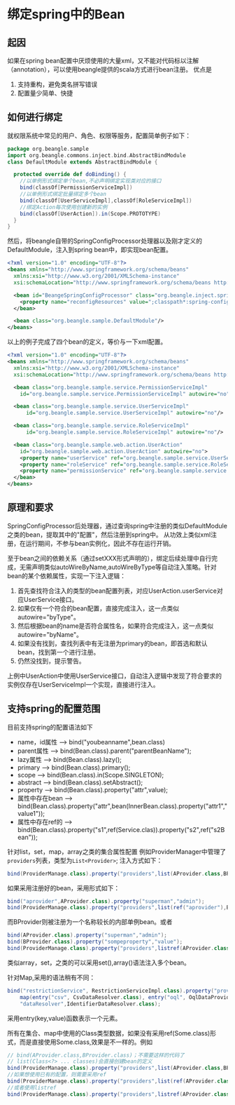 # 绑定spring中的Bean

## 起因
如果在spring bean配置中厌烦使用的大量xml，又不能对代码标以注解（annotation），可以使用beangle提供的scala方式进行bean注册。
优点是

1. 支持重构，避免类名拼写错误
2. 配置量少简单、快捷

## 如何进行绑定
就权限系统中常见的用户、角色、权限等服务，配置简单例子如下：

```scala
package org.beangle.sample
import org.beangle.commons.inject.bind.AbstractBindModule
class DefaultModule extends AbstractBindModule {

  protected override def doBinding() {
    //以单例形式绑定单个bean,不必声明绑定实现类对应的接口
    bind(classOf[PermissionServiceImpl])
    //以单例形式绑定批量绑定多个bean
    bind(classOf[UserServiceImpl],classOf[RoleServiceImpl])
    //绑定Action每次使用创建新的实例
    bind(classOf[UserAction]).in(Scope.PROTOTYPE)
  }
}
```

然后，将beangle自带的SpringConfigProcessor处理器以及刚才定义的DefaultModule，注入到spring bean中，即实现bean配置。
```xml
<?xml version="1.0" encoding="UTF-8"?>
<beans xmlns="http://www.springframework.org/schema/beans"
  xmlns:xsi="http://www.w3.org/2001/XMLSchema-instance"
  xsi:schemaLocation="http://www.springframework.org/schema/beans http://www.springframework.org/schema/beans/spring-beans.xsd">

  <bean id="BeangeSpringConfigProcessor" class="org.beangle.inject.spring.config.SpringConfigProcessor">
    <property name="reconfigResources" value=";classpath*:spring-config.xml"/>
  </bean>

  <bean class="org.beangle.sample.DefaultModule"/>
</beans>
```
以上的例子完成了四个bean的定义，等价与一下xml配置。

```xml
<?xml version="1.0" encoding="UTF-8"?>
<beans xmlns="http://www.springframework.org/schema/beans"
  xmlns:xsi="http://www.w3.org/2001/XMLSchema-instance"
  xsi:schemaLocation="http://www.springframework.org/schema/beans http://www.springframework.org/schema/beans/spring-beans.xsd">

  <bean class="org.beangle.sample.service.PermissionServiceImpl"
    id="org.beangle.sample.service.PermissionServiceImpl" autowire="no"/>

  <bean class="org.beangle.sample.service.UserServiceImpl"
      id="org.beangle.sample.service.UserServiceImpl" autowire="no"/>

  <bean class="org.beangle.sample.service.RoleServiceImpl"
      id="org.beangle.sample.service.RoleServiceImpl" autowire="no"/>

  <bean class="org.beangle.sample.web.action.UserAction"
    id="org.beangle.sample.web.action.UserAction" autowire="no">
    <property name="userService" ref="org.beangle.sample.service.UserServiceImpl"/>
    <property name="roleService" ref="org.beangle.sample.service.RoleServiceImpl"/>
    <property name="permissionService" ref="org.beangle.sample.service.PermissionServiceImpl"/>
  </bean>
</beans>
```
## 原理和要求
SpringConfigProcessor后处理器，通过查询spring中注册的类似DefaultModule之类的bean，提取其中的"配置"，然后注册到spring中。
从功效上类似xml注册，在运行期间，不参与bean实例化，因此不存在运行开销。

至于bean之间的依赖关系（通过setXXX形式声明的），绑定后续处理中自行完成，无需声明类似autoWireByName,autoWireByType等自动注入策略。针对bean的某个依赖属性，实现一下注入逻辑：

1. 首先查找符合注入的类型的bean配置列表，对应UserAction.userService对应UserService接口。
2. 如果仅有一个符合的bean配置，直接完成注入，这一点类似autowire="byType"。
3. 然后根据bean的name是否符合属性名，如果符合完成注入，这一点类似autowire="byName"。
4. 如果没有找到，查找列表中有无注册为primary的bean，即首选和默认bean，找到第一个进行注册。
5. 仍然没找到，提示警告。

上例中UserAction中使用UserService接口，自动注入逻辑中发现了符合要求的实例仅存在UserServiceImpl一个实现，直接进行注入。

## 支持spring的配置范围

目前支持spring的配置语法如下

  * name，id属性 --> bind("youbeanname",bean.class)
  * parent属性 --> bind(Bean.class).parent("parentBeanName");
  * lazy属性 --> bind(Bean.class).lazy();
  * primary --> bind(Bean.class).primary();
  * scope --> bind(Bean.class).in(Scope.SINGLETON);
  * abstract --> bind(Bean.class).setAbstract();
  * property --> bind(Bean.class).property("attr",value);
  * 属性中存在bean --> bind(Bean.class).property("attr",bean(InnerBean.class).property("attr1","value1"));
  * 属性中存在ref的 --> bind(Bean.class).property("s1",ref(Service.clas)).property("s2",ref("s2Bean"));

针对list，set，map，array之类的集合属性配置
例如ProviderManager中管理了`providers`列表，类型为`List<Provider>`;
注入方式如下：

```scala
bind(ProviderManage.class).property("providers",list(AProvider.class,BProvider.class));
```
如果采用注册好的bean，采用形式如下：
```scala
bind("aprovider",AProvider.class).property("superman","admin");
bind(ProviderManage.class).property("providers",list(ref("aprovider"),BProvider.class));
```
而BProvider则被注册为一个名称较长的内部单例bean。或者
```scala
bind(AProvider.class).property("superman","admin");
bind(BProvider.class).property("sompeproperty","value");
bind(ProviderManage.class).property("providers",listref(AProvider.class,BProvider.class));
```
类似array，set，之类的可以采用set(),array()语法注入多个bean。

针对Map,采用的语法稍有不同：
```scala
bind("restrictionService", RestrictionServiceImpl.class).property("providers",
    map(entry("csv", CsvDataResolver.class), entry("oql", OqlDataProvider.class))).property(
    "dataResolver",IdentifierDataResolver.class);
```
采用entry(key,value)函数表示一个元素。

所有在集合、map中使用的Class类型数据，如果没有采用ref(Some.class)形式，而是直接使用Some.class,效果是不一样的。例如
```scala
// bind(AProvider.class,BProvider.class)；不需要这样的代码了
// list(Class<?> ... classes)会直接创建bean的定义
bind(ProviderManage.class).property("providers",list(AProvider.class,BProvider.class));
//如果想使用已有的配置，则需要采用ref
bind(ProviderManage.class).property("providers",list(ref(AProvider.class),ref(BProvider.class)));
//或者使用listref
bind(ProviderManage.class).property("providers",listref(AProvider.class,BProvider.class));
```
